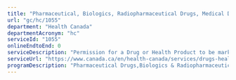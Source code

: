 ```yaml
---
title: "Pharmaceutical, Biologics, Radiopharmaceutical Drugs, Medical Devices: Permission to Market (product approval)"
url: "gc/hc/1055"
department: "Health Canada"
departmentAcronym: "hc"
serviceId: "1055"
onlineEndtoEnd: 0
serviceDescription: "Permission for a Drug or Health Product to be marketed (sold) in Canada (Regulatory Submission evaluations) - HPFB"
serviceUrl: "https://www.canada.ca/en/health-canada/services/drugs-health-products/drug-products/applications-submissions.html,https://www.canada.ca/en/health-canada/services/drugs-health-products/medical-devices/application-information/forms.html"
programDescription: "Pharmaceutical Drugs,Biologics & Radiopharmaceutical Drugs,Medical Devices"
---
```

